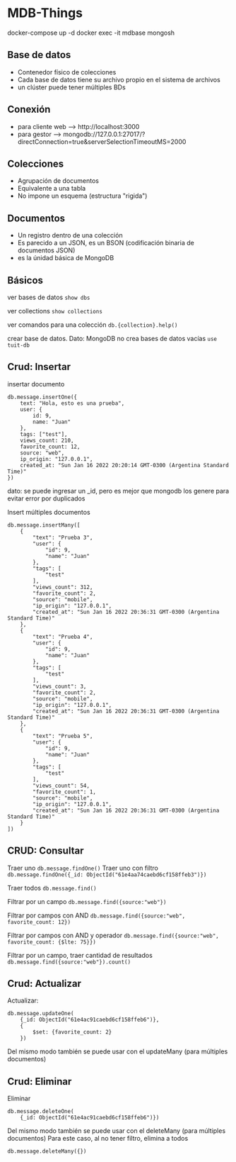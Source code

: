 # MDB-Things

docker-compose up -d
docker exec -it mdbase mongosh

## Base de datos
- Contenedor físico de colecciones
- Cada base de datos tiene su archivo propio en el sistema de archivos
- un clúster puede tener múltiples BDs

## Conexión
- para cliente web --> http://localhost:3000 
- para gestor --> mongodb://127.0.0.1:27017/?directConnection=true&serverSelectionTimeoutMS=2000

## Colecciones
- Agrupación de documentos
- Equivalente a una tabla 
- No impone un esquema (estructura "rigida")

## Documentos
- Un registro dentro de una colección
- Es parecido a un JSON, es un BSON (codificación binaria de documentos JSON)
- es la únidad básica de MongoDB

## Básicos
ver bases de datos
```show dbs```

ver collections
```show collections```

ver comandos para una colección
```db.{collection}.help()```

crear base de datos. Dato: MongoDB no crea bases de datos vacías
```use tuit-db```

## Crud: Insertar
insertar documento
```
db.message.insertOne({
    text: "Hola, esto es una prueba",
    user: {
        id: 9,
        name: "Juan"
    },
    tags: ["test"],
    views_count: 210,
    favorite_count: 12,
    source: "web",
    ip_origin: "127.0.0.1",
    created_at: "Sun Jan 16 2022 20:20:14 GMT-0300 (Argentina Standard Time)"
})
```
dato: se puede ingresar un _id, pero es mejor que mongodb los genere para evitar error por duplicados

Insert múltiples documentos
```
db.message.insertMany([
    {
        "text": "Prueba 3",
        "user": {
            "id": 9,
            "name": "Juan"
        },
        "tags": [
            "test"
        ],
        "views_count": 312,
        "favorite_count": 2,
        "source": "mobile",
        "ip_origin": "127.0.0.1",
        "created_at": "Sun Jan 16 2022 20:36:31 GMT-0300 (Argentina Standard Time)"
    },
    {
        "text": "Prueba 4",
        "user": {
            "id": 9,
            "name": "Juan"
        },
        "tags": [
            "test"
        ],
        "views_count": 3,
        "favorite_count": 2,
        "source": "mobile",
        "ip_origin": "127.0.0.1",
        "created_at": "Sun Jan 16 2022 20:36:31 GMT-0300 (Argentina Standard Time)"
    },
    {
        "text": "Prueba 5",
        "user": {
            "id": 9,
            "name": "Juan"
        },
        "tags": [
            "test"
        ],
        "views_count": 54,
        "favorite_count": 1,
        "source": "mobile",
        "ip_origin": "127.0.0.1",
        "created_at": "Sun Jan 16 2022 20:36:31 GMT-0300 (Argentina Standard Time)"
    }
])
```

## CRUD: Consultar
Traer uno
```db.message.findOne()```
Traer uno con filtro
```db.message.findOne({_id: ObjectId("61e4aa74caebd6cf158ffeb3")})```

Traer todos
```db.message.find()```

Filtrar por un campo
```db.message.find({source:"web"})```

Filtrar por campos con AND 
```db.message.find({source:"web", favorite_count: 12})```

Filtrar por campos con AND y operador
```db.message.find({source:"web", favorite_count: {$lte: 75}})```

Filtrar por un campo, traer cantidad de resultados
```db.message.find({source:"web"}).count()```

## Crud: Actualizar
Actualizar:
```
db.message.updateOne(
    {_id: ObjectId("61e4ac91caebd6cf158ffeb6")},
    {
        $set: {favorite_count: 2}
    })
```
Del mismo modo también se puede usar con el updateMany (para múltiples documentos)

## Crud: Eliminar
Eliminar
```
db.message.deleteOne(
    {_id: ObjectId("61e4ac91caebd6cf158ffeb6")})
```
Del mismo modo también se puede usar con el deleteMany (para múltiples documentos)
Para este caso, al no tener filtro, elimina a todos
```
db.message.deleteMany({})
```